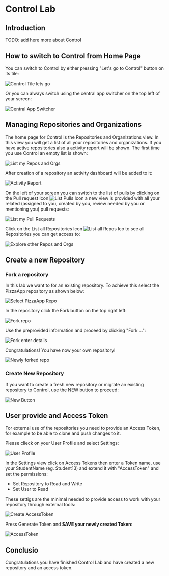 # Control Lab

## Introduction

TODO: add here more about Control

## How to switch to Control from Home Page

You can switch to Control by either pressing "Let's go to Control" button on its tile:

![Control Tile lets go](../Introduction/media/Loop_switch_to_Control.png)

Or you can always switch using the central app switcher on the top left of your screen:

![Central App Switcher](../Introduction/media/Loop_central_app_control.png)

## Managing Repositories and Organizations

The home page for Control is the Repositories and Organizations view. In this view you will get a list of all your repositories and organizations. If you have active repositories also a activity report will be shown. The first time you use Control an empty list is shown:

![List my Repos and Orgs](media/Control_List_Repo_and_Org.png)

After creation of a repository an activity dashboard will be added to it:

![Activity Report](media/Control_HomePage_ActivityReport.png)

On the left of your screen you can switch to the list of pulls by clicking on the Pull request Icon ![List Pulls Icon](media/Control_SidebarPull.png) a new view is provided with all your related (assigned to you, created by you, review needed by you or mentioning you) pull requests:

![List my Pull Requests](media/Control_List_Pulls.png)

Click on the List all Repositories Icon ![List all Repos Ico](media/Control_SidebarRepos.png) to see all Repositories you can get access to:

![Explore other Repos and Orgs](media/Control_List_Explore_Repo_orgs_etc.png)

## Create a new Repository

### Fork a repository

In this lab we want to for an existing repository. To achieve this select the PizzaApp repository as shown below:

![Select PizzaApp Repo](media/Control_SelectPizzaAppRepo.png)

In the repository click the Fork button on the top right left:

![Fork repo](media/Control_Fork.png)

Use the preprovided information and proceed by clicking "Fork ...":

![Fork enter details](media/Control_Fork_Detail.png)

Congratulations! You have now your own repository!

![Newly forked repo](media/Control_NewForkedRepo.png)

### Create New Repository

If you want to create a fresh new repository or migrate an existing repository to Control, use the NEW button to proceed:

![New Button](media/Control_New_Button.png)

## User provide and Access Token

For external use of the repositories you need to provide an Access Token, for example to be able to clone and push changes to it.

Please clieck on your User Profile and select Settings:

![User Profile](media/Control_UserProfile.png)

In the Settings view click on Access Tokens then enter a Token name, use your StudentName (eg. Student13) and extend it with "AccessToken" and set the permissions:

- Set Repository to Read and Write
- Set User to Read

These settigs are the minimal needed to provide access to work with your repository through external tools:

![Create AccessToken](media/Control_Create_AccessToken.png)

Press Generate Token and **SAVE your newly created Token**:

![AccessToken](media/Control_Accesstoken.png)

## Conclusio

Congratulations you have finished Control Lab and have created a new repository and an access token.
